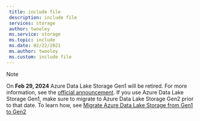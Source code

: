 ```yaml
---
 title: include file
 description: include file
 services: storage
 author: twooley
 ms.service: storage
 ms.topic: include
 ms.date: 02/22/2021
 ms.author: twooley
 ms.custom: include file
---
```


> [!NOTE]
> On **Feb 29, 2024** Azure Data Lake Storage Gen1 will be retired. For more information, see the [official announcement](https://docs.microsoft.com/answers/questions/281107/azure-data-lake-storage-gen1-retirement-announceme.html). If you use Azure Data Lake Storage Gen1, make sure to migrate to Azure Data Lake Storage Gen2 prior to that date. To learn how, see [Migrate Azure Data Lake Storage from Gen1 to Gen2](../articles/storage/blobs/data-lake-storage-migrate-gen1-to-gen2.md) 


